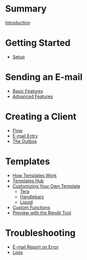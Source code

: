 # Summary

[Introduction](./introduction.md)

# Getting Started

- [Setup]()

# Sending an E-mail

- [Basic Features]()
- [Advanced Features]()

# Creating a Client

- [Flow]()
- [E-mail Entry]()
- [The Outbox]()


# Templates

- [How Templates Work]()
- [Templates Hub]()
- [Customizing Your Own Template]()
  - [Tera]()
  - [Handlebars]()
  - [Liquid]()
- [Custom Functions]()
- [Preview with the Rendit Tool]()
  
# Troubleshooting

- [E-mail Report on Error]()
- [Logs]()